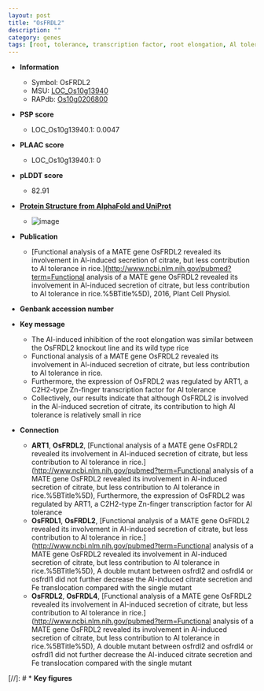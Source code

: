 ```yaml
---
layout: post
title: "OsFRDL2"
description: ""
category: genes
tags: [root, tolerance, transcription factor, root elongation, Al tolerance]
---
```


* **Information**  
    + Symbol: OsFRDL2  
    + MSU: [LOC_Os10g13940](http://rice.plantbiology.msu.edu/cgi-bin/ORF_infopage.cgi?orf=LOC_Os10g13940)  
    + RAPdb: [Os10g0206800](http://rapdb.dna.affrc.go.jp/viewer/gbrowse_details/irgsp1?name=Os10g0206800)  

* **PSP score**  
    + LOC_Os10g13940.1: 0.0047 

* **PLAAC score**  
    + LOC_Os10g13940.1: 0 

* **pLDDT score**
    + 82.91

* **[Protein Structure from AlphaFold and UniProt](https://www.uniprot.org/uniprotkb/Q8S6Q1/entry#structure)**
    + ![image](https://ricepsp.github.io/images/Q8/AF-Q8S6Q1-F1.png)

* **Publication**  
    + [Functional analysis of a MATE gene OsFRDL2 revealed its involvement in Al-induced secretion of citrate, but less contribution to Al tolerance in rice.](http://www.ncbi.nlm.nih.gov/pubmed?term=Functional analysis of a MATE gene OsFRDL2 revealed its involvement in Al-induced secretion of citrate, but less contribution to Al tolerance in rice.%5BTitle%5D), 2016, Plant Cell Physiol.

* **Genbank accession number**  

* **Key message**  
    + The Al-induced inhibition of the root elongation was similar between the OsFRDL2 knockout line and its wild type rice
    + Functional analysis of a MATE gene OsFRDL2 revealed its involvement in Al-induced secretion of citrate, but less contribution to Al tolerance in rice.
    + Furthermore, the expression of OsFRDL2 was regulated by ART1, a C2H2-type Zn-finger transcription factor for Al tolerance
    + Collectively, our results indicate that although OsFRDL2 is involved in the Al-induced secretion of citrate, its contribution to high Al tolerance is relatively small in rice

* **Connection**  
    + __ART1__, __OsFRDL2__, [Functional analysis of a MATE gene OsFRDL2 revealed its involvement in Al-induced secretion of citrate, but less contribution to Al tolerance in rice.](http://www.ncbi.nlm.nih.gov/pubmed?term=Functional analysis of a MATE gene OsFRDL2 revealed its involvement in Al-induced secretion of citrate, but less contribution to Al tolerance in rice.%5BTitle%5D), Furthermore, the expression of OsFRDL2 was regulated by ART1, a C2H2-type Zn-finger transcription factor for Al tolerance
    + __OsFRDL1__, __OsFRDL2__, [Functional analysis of a MATE gene OsFRDL2 revealed its involvement in Al-induced secretion of citrate, but less contribution to Al tolerance in rice.](http://www.ncbi.nlm.nih.gov/pubmed?term=Functional analysis of a MATE gene OsFRDL2 revealed its involvement in Al-induced secretion of citrate, but less contribution to Al tolerance in rice.%5BTitle%5D), A double mutant between osfrdl2 and osfrdl4 or osfrdl1 did not further decrease the Al-induced citrate secretion and Fe translocation compared with the single mutant
    + __OsFRDL2__, __OsFRDL4__, [Functional analysis of a MATE gene OsFRDL2 revealed its involvement in Al-induced secretion of citrate, but less contribution to Al tolerance in rice.](http://www.ncbi.nlm.nih.gov/pubmed?term=Functional analysis of a MATE gene OsFRDL2 revealed its involvement in Al-induced secretion of citrate, but less contribution to Al tolerance in rice.%5BTitle%5D), A double mutant between osfrdl2 and osfrdl4 or osfrdl1 did not further decrease the Al-induced citrate secretion and Fe translocation compared with the single mutant

[//]: # * **Key figures**  


